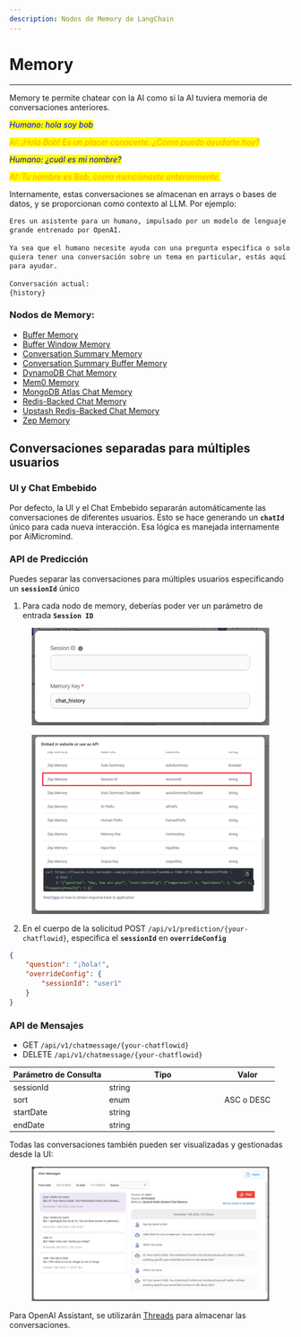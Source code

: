 ```yaml
---
description: Nodos de Memory de LangChain
---
```


# Memory

***

Memory te permite chatear con la AI como si la AI tuviera memoria de conversaciones anteriores.

_<mark style="color:blue;">Humano: hola soy bob</mark>_

_<mark style="color:orange;">AI: ¡Hola Bob! Es un placer conocerte. ¿Cómo puedo ayudarte hoy?</mark>_

_<mark style="color:blue;">Humano: ¿cuál es mi nombre?</mark>_

_<mark style="color:orange;">AI: Tu nombre es Bob, como mencionaste anteriormente.</mark>_

Internamente, estas conversaciones se almacenan en arrays o bases de datos, y se proporcionan como contexto al LLM. Por ejemplo:

```
Eres un asistente para un humano, impulsado por un modelo de lenguaje grande entrenado por OpenAI.

Ya sea que el humano necesite ayuda con una pregunta específica o solo quiera tener una conversación sobre un tema en particular, estás aquí para ayudar.

Conversación actual:
{history}
```

### Nodos de Memory:

* [Buffer Memory](buffer-memory.md)
* [Buffer Window Memory](buffer-window-memory.md)
* [Conversation Summary Memory](conversation-summary-memory.md)
* [Conversation Summary Buffer Memory](conversation-summary-buffer-memory.md)
* [DynamoDB Chat Memory](dynamodb-chat-memory.md)
* [Mem0 Memory](mem0-memory.md)
* [MongoDB Atlas Chat Memory](mongodb-atlas-chat-memory.md)
* [Redis-Backed Chat Memory](redis-backed-chat-memory.md)
* [Upstash Redis-Backed Chat Memory](upstash-redis-backed-chat-memory.md)
* [Zep Memory](zep-memory.md)

## Conversaciones separadas para múltiples usuarios

### UI y Chat Embebido

Por defecto, la UI y el Chat Embebido separarán automáticamente las conversaciones de diferentes usuarios. Esto se hace generando un **`chatId`** único para cada nueva interacción. Esa lógica es manejada internamente por AiMicromind.

### API de Predicción

Puedes separar las conversaciones para múltiples usuarios especificando un **`sessionId`** único

1. Para cada nodo de memory, deberías poder ver un parámetro de entrada **`Session ID`**

<figure><img src="../../../.gitbook/assets/image (76).png" alt="" width="563"><figcaption></figcaption></figure>

<figure><img src="../../../.gitbook/assets/Untitled (1) (1) (1) (1) (1) (1).png" alt="" width="563"><figcaption></figcaption></figure>

2. En el cuerpo de la solicitud POST `/api/v1/prediction/{your-chatflowid}`, especifica el **`sessionId`** en **`overrideConfig`**

```json
{
    "question": "¡hola!",
    "overrideConfig": {
        "sessionId": "user1"
    }
}
```

### API de Mensajes

* GET `/api/v1/chatmessage/{your-chatflowid}`
* DELETE `/api/v1/chatmessage/{your-chatflowid}`

<table><thead><tr><th>Parámetro de Consulta</th><th width="192">Tipo</th><th>Valor</th></tr></thead><tbody><tr><td>sessionId</td><td>string</td><td></td></tr><tr><td>sort</td><td>enum</td><td>ASC o DESC</td></tr><tr><td>startDate</td><td>string</td><td></td></tr><tr><td>endDate</td><td>string</td><td></td></tr></tbody></table>

Todas las conversaciones también pueden ser visualizadas y gestionadas desde la UI:

<figure><img src="../../../.gitbook/assets/image (78).png" alt=""><figcaption></figcaption></figure>

Para OpenAI Assistant, se utilizarán [Threads](../agents/openai-assistant/threads.md) para almacenar las conversaciones.

